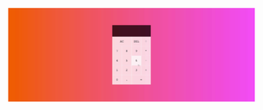 <img align="center" src="https://github.com/loyannec/calculator-js-jasmine/blob/master/Calculator%20INCO.gif" >
